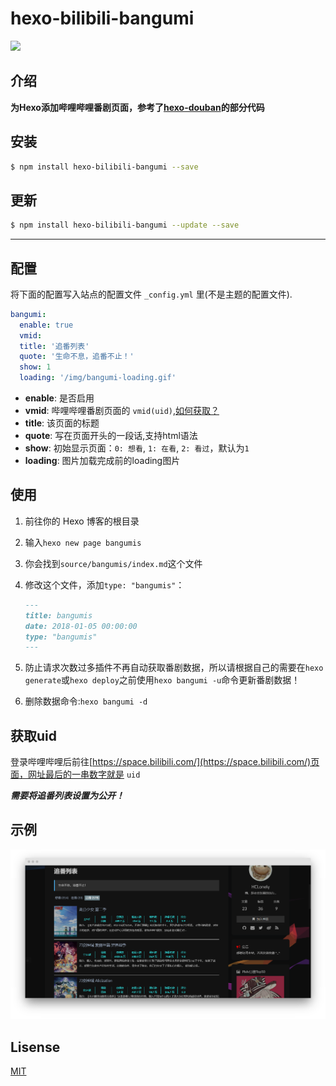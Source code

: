 # hexo-bilibili-bangumi

![](https://nodei.co/npm/hexo-bilibili-bangumi.png?downloads=true&downloadRank=true&stars=true)

## 介绍

**为Hexo添加哔哩哔哩番剧页面，参考了[hexo-douban](https://github.com/mythsman/hexo-douban)的部分代码**

## 安装

```bash
$ npm install hexo-bilibili-bangumi --save
```

## 更新

```bash
$ npm install hexo-bilibili-bangumi --update --save
```

------------

## 配置

将下面的配置写入站点的配置文件 `_config.yml` 里(不是主题的配置文件).

``` yaml
bangumi:
  enable: true 
  vmid: 
  title: '追番列表'
  quote: '生命不息，追番不止！'
  show: 1
  loading: '/img/bangumi-loading.gif'
```

- **enable**: 是否启用
- **vmid**: 哔哩哔哩番剧页面的 `vmid(uid)`,[如何获取？](#获取uid)
- **title**: 该页面的标题
- **quote**: 写在页面开头的一段话,支持html语法
- **show**: 初始显示页面：`0: 想看`, `1: 在看`, `2: 看过`，默认为`1`
- **loading**: 图片加载完成前的loading图片

## 使用

1. 前往你的 Hexo 博客的根目录
2. 输入`hexo new page bangumis`
3. 你会找到`source/bangumis/index.md`这个文件
4. 修改这个文件，添加`type: "bangumis"`：

    ```markdown
    ---
    title: bangumis
    date: 2018-01-05 00:00:00
    type: "bangumis"
    ---
    ```

5. 防止请求次数过多插件不再自动获取番剧数据，所以请根据自己的需要在`hexo generate`或`hexo deploy`之前使用`hexo bangumi -u`命令更新番剧数据！
6. 删除数据命令:`hexo bangumi -d`

## 获取uid

登录哔哩哔哩后前往[https://space.bilibili.com/](https://space.bilibili.com/)页面，网址最后的一串数字就是 `uid`

***需要将追番列表设置为公开！***

## 示例

![示例图片](https://github.com/HCLonely/hexo-bilibili-bangumi/raw/master/example.png)
## Lisense

[MIT](https://github.com/HCLonely/hexo-bilibili-bangumi/blob/master/LICENSE)